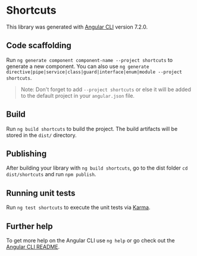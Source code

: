 # Shortcuts

This library was generated with [Angular CLI](https://github.com/angular/angular-cli) version 7.2.0.

## Code scaffolding

Run `ng generate component component-name --project shortcuts` to generate a new component. You can also use `ng generate directive|pipe|service|class|guard|interface|enum|module --project shortcuts`.
> Note: Don't forget to add `--project shortcuts` or else it will be added to the default project in your `angular.json` file. 

## Build

Run `ng build shortcuts` to build the project. The build artifacts will be stored in the `dist/` directory.

## Publishing

After building your library with `ng build shortcuts`, go to the dist folder `cd dist/shortcuts` and run `npm publish`.

## Running unit tests

Run `ng test shortcuts` to execute the unit tests via [Karma](https://karma-runner.github.io).

## Further help

To get more help on the Angular CLI use `ng help` or go check out the [Angular CLI README](https://github.com/angular/angular-cli/blob/master/README.md).
